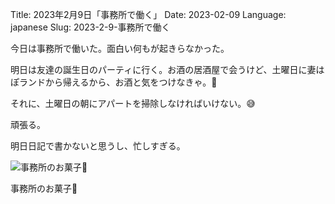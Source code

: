 Title: 2023年2月9日「事務所で働く」
Date: 2023-02-09
Language: japanese
Slug: 2023-2-9-事務所で働く

今日は事務所で働いた。面白い何もが起きらなかった。

明日は友達の誕生日のパーティに行く。お酒の居酒屋で会うけど、土曜日に妻はぽランドから帰えるから、お酒と気をつけなきゃ。😬

それに、土曜日の朝にアパートを掃除しなければいけない。😅

頑張る。

明日日記で書かないと思うし、忙しすぎる。

![事務所のお菓子🙈](https://i.imgur.com/cAk0dhL.jpg)

事務所のお菓子🙈
